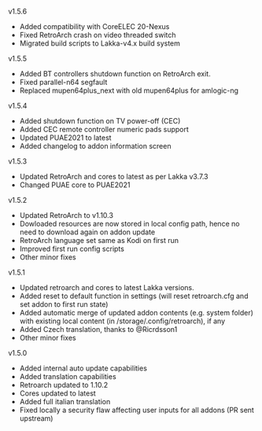 v1.5.6
 - Added compatibility with CoreELEC 20-Nexus
 - Fixed RetroArch crash on video threaded switch
 - Migrated build scripts to Lakka-v4.x build system

v1.5.5
 - Added BT controllers shutdown function on RetroArch exit.
 - Fixed parallel-n64 segfault
 - Replaced mupen64plus_next with old mupen64plus for amlogic-ng

v1.5.4
 - Added shutdown function on TV power-off (CEC)
 - Added CEC remote controller numeric pads support 
 - Updated PUAE2021 to latest
 - Added changelog to addon information screen

v1.5.3
 - Updated RetroArch and cores to latest as per Lakka v3.7.3
 - Changed PUAE core to PUAE2021

v1.5.2
 - Updated RetroArch to v1.10.3
 - Dowloaded resources are now stored in local config path, hence no need to download again on addon update
 - RetroArch language set same as Kodi on first run
 - Improved first run config scripts
 - Other minor fixes

v1.5.1
 - Updated retroarch and cores to latest Lakka versions.
 - Added reset to default function in settings (will reset retroarch.cfg and set addon to first run state)
 - Added automatic merge of updated addon contents (e.g. system folder) with existing local content (in /storage/.config/retroarch), if any
 - Added Czech translation, thanks to @Ricrdsson1
 - Other minor fixes

v1.5.0
 - Added internal auto update capabilities
 - Added translation capabilities
 - Retroarch updated to 1.10.2
 - Cores updated to latest
 - Added full italian translation
 - Fixed locally a security flaw affecting user inputs for all addons (PR sent upstream)
